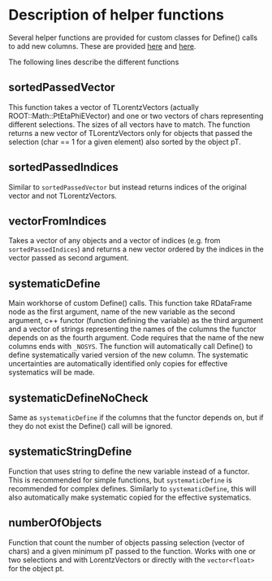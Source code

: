 # Description of helper functions

Several helper functions are provided for custom classes for Define() calls to add new columns.
These are provided [here](https://gitlab.cern.ch/atlas-amglab/fastframes/-/blob/main/FastFrames/DefineHelpers.h?ref_type=heads) and [here](https://gitlab.cern.ch/atlas-amglab/fastframes/-/blob/main/FastFrames/MainFrame.h?ref_type=heads).

The following lines describe the different functions

## sortedPassedVector
This function takes a vector of TLorentzVectors (actually ROOT::Math::PtEtaPhiEVector) and one or two vectors of chars representing different selections.
The sizes of all vectors have to match. The function returns a new vector of TLorentzVectors only for objects that passed the selection (char == 1 for a given element) also sorted by the object pT.

## sortedPassedIndices
Similar to `sortedPassedVector` but instead returns indices of the original vector and not TLorentzVectors.

## vectorFromIndices
Takes a vector of any objects and a vector of indices (e.g. from `sortedPassedIndices`) and returns a new vector ordered by the indices in the vector passed as second argument.

## systematicDefine
Main workhorse of custom Define() calls. This function take RDataFrame node as the first argument, name of the new variable as the second argument, c++ functor (function defining the variable) as the third argument and a vector of strings representing the names of the columns the functor depends on as the fourth argument.
Code requires that the name of the new columns ends with `_NOSYS`.
The function will automatically call Define() to define systematically varied version of the new column.
The systematic uncertainties are automatically identified only copies for effective systematics will be made.

## systematicDefineNoCheck
Same as `systematicDefine` if the columns that the functor depends on, but if they do not exist the Define() call will be ignored.

## systematicStringDefine
Function that uses string to define the new variable instead of a functor. This is recommended for simple functions, but `systematicDefine` is recommended for complex defines.
Similarly to `systematicDefine`, this will also automatically make systematic copied for the effective systematics.

## numberOfObjects
Function that count the number of objects passing selection (vector of chars) and a given minimum pT passed to the function. Works with one or two selections and with LorentzVectors or directly with the `vector<float>` for the object pt.
